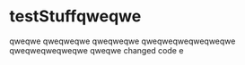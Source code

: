 # testStuffqweqwe
qweqwe
qweqweqwe
qweqweqwe
qweqweqweqweqweqwe
qweqweqweqweqwe
qweqwe
changed code e
